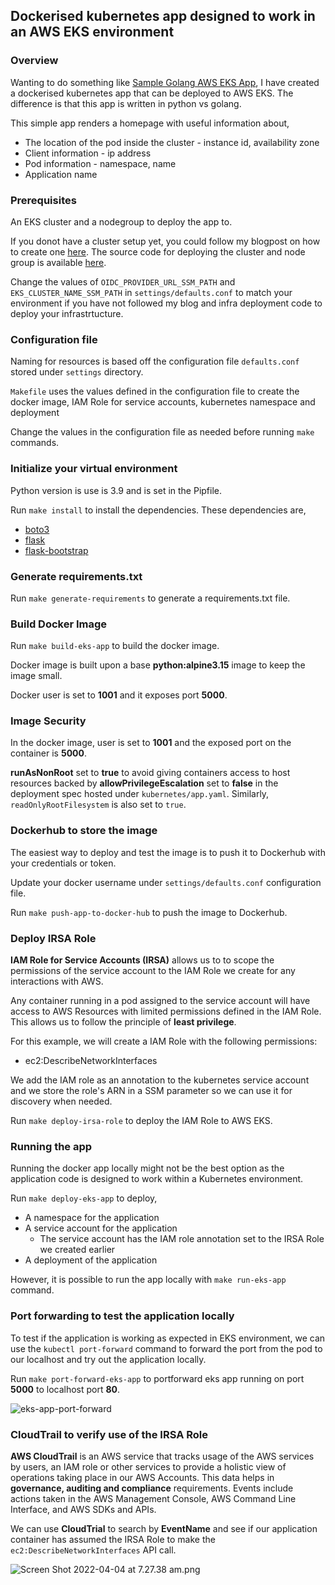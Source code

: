 ## Dockerised kubernetes app designed to work in an AWS EKS environment

### Overview

Wanting to do something like [Sample Golang AWS EKS App](https://github.com/aws-samples/amazon-eks-sample-http-service), I have created a dockerised kubernetes app that can be deployed to AWS EKS. The difference is that this app is written in python vs golang.

This simple app renders a homepage with useful information about,
* The location of the pod inside the cluster - instance id, availability zone
* Client information - ip address
* Pod information - namespace, name
* Application name

### Prerequisites

An EKS cluster and a nodegroup to deploy the app to.

If you donot have a cluster setup yet, you could follow my blogpost on how to create one [here](https://learnwithpras.xyz/infrastructure-as-code-iac-to-deploy-managed-eks-cluster-and-node-group-on-aws). The source code for deploying the cluster and node group is available [here](https://github.com/boltdynamics/eks-infra).

Change the values of `OIDC_PROVIDER_URL_SSM_PATH` and `EKS_CLUSTER_NAME_SSM_PATH` in `settings/defaults.conf` to match your environment if you have not followed my blog and infra deployment code to deploy your infrastrtucture.

### Configuration file

Naming for resources is based off the configuration file `defaults.conf` stored under `settings` directory.

`Makefile` uses the values defined in the configuration file to create the docker image, IAM Role for service accounts, kubernetes namespace and deployment

Change the values in the configuration file as needed before running `make` commands.

### Initialize your virtual environment

Python version is use is 3.9 and is set in the Pipfile.

Run `make install` to install the dependencies. These dependencies are,
* [boto3](https://boto3.amazonaws.com/v1/documentation/api/latest/index.html)
* [flask](https://flask.palletsprojects.com/en/2.1.x/)
* [flask-bootstrap](https://pythonhosted.org/Flask-Bootstrap/)

### Generate requirements.txt
Run `make generate-requirements` to generate a requirements.txt file.

### Build Docker Image
Run `make build-eks-app` to build the docker image.

Docker image is built upon a base **python:alpine3.15** image to keep the image small.

Docker user is set to **1001** and it exposes port **5000**.

### Image Security
In the docker image, user is set to **1001** and the exposed port on the container is **5000**.

**runAsNonRoot** set to **true** to avoid giving containers access to host resources backed by **allowPrivilegeEscalation** set to **false** in the deployment spec hosted under `kubernetes/app.yaml`. Similarly, `readOnlyRootFilesystem` is also set to `true`.

### Dockerhub to store the image

The easiest way to deploy and test the image is to push it to Dockerhub with your credentials or token.

Update your docker username under `settings/defaults.conf` configuration file.

Run `make push-app-to-docker-hub` to push the image to Dockerhub.

### Deploy IRSA Role

**IAM Role for Service Accounts (IRSA)** allows us to to scope the permissions of the service account to the IAM Role we create for any interactions with AWS.

Any container running in a pod assigned to the service account will have access to AWS Resources with limited permissions defined in the IAM Role. This allows us to follow the principle of **least privilege**.

For this example, we will create a IAM Role with the following permissions:
* ec2:DescribeNetworkInterfaces

We add the IAM role as an annotation to the kubernetes service account and we store the role's ARN in a SSM parameter so we can use it for discovery when needed.

Run `make deploy-irsa-role` to deploy the IAM Role to AWS EKS.

### Running the app

Running the docker app locally might not be the best option as the application code is designed to work within a Kubernetes environment.

Run `make deploy-eks-app` to deploy,
* A namespace for the application
* A service account for the application
    * The service account has the IAM role annotation set to the IRSA Role we created earlier
* A deployment of the application

However, it is possible to run the app locally with `make run-eks-app` command.

### Port forwarding to test the application locally

To test if the application is working as expected in EKS environment, we can use the `kubectl port-forward` command to forward the port from the pod to our localhost and try out the application locally.

Run `make port-forward-eks-app` to portforward eks app running on port **5000** to localhost port **80**.

![eks-app-port-forward](assets/eks-app.png)

### CloudTrail to verify use of the IRSA Role

**AWS CloudTrail** is an AWS service that tracks usage of the AWS services by users, an IAM role or other services to provide a holistic view of operations taking place in our AWS Accounts. This data helps in **governance, auditing and compliance** requirements. Events include actions taken in the AWS Management Console, AWS Command Line Interface, and AWS SDKs and APIs.

We can use **CloudTrial** to search by **EventName** and see if our application container has assumed the IRSA Role to make the `ec2:DescribeNetworkInterfaces` API call.

![Screen Shot 2022-04-04 at 7.27.38 am.png](https://cdn.hashnode.com/res/hashnode/image/upload/v1649021644625/UJwA_fsfg.png)
